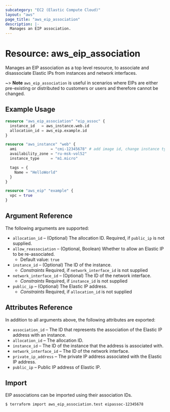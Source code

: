 ```yaml
---
subcategory: "EC2 (Elastic Compute Cloud)"
layout: "aws"
page_title: "aws_eip_association"
description: |-
  Manages an EIP association.
---
```


# Resource: aws_eip_association

Manages an EIP association as a top level resource, to associate and
disassociate Elastic IPs from instances and network interfaces.

~> **Note** `aws_eip_association` is useful in scenarios where EIPs are either
pre-existing or distributed to customers or users and therefore cannot be changed.

## Example Usage

```terraform
resource "aws_eip_association" "eip_assoc" {
  instance_id   = aws_instance.web.id
  allocation_id = aws_eip.example.id
}

resource "aws_instance" "web" {
  ami               = "cmi-12345678" # add image id, change instance type if needed
  availability_zone = "ru-msk-vol52"
  instance_type     = "m1.micro"

  tags = {
    Name = "HelloWorld"
  }
}

resource "aws_eip" "example" {
  vpc = true
}
```

## Argument Reference

The following arguments are supported:

* `allocation_id` – (Optional) The allocation ID. Required, if `public_ip` is not supplied.
* `allow_reassociation` – (Optional, Boolean) Whether to allow an Elastic IP to
be re-associated.
    * Default value: `true`
* `instance_id` – (Optional) The ID of the instance.
    * _Constraints_ Required, if `network_interface_id` is not supplied
* `network_interface_id` – (Optional) The ID of the network interface.
    * _Constraints_ Required, if `instance_id` is not supplied
* `public_ip` – (Optional) The Elastic IP address.
    * _Constraints_ Required, if `allocation_id` is not supplied

## Attributes Reference

In addition to all arguments above, the following attributes are exported:

* `association_id` – The ID that represents the association of the Elastic IP address with an instance.
* `allocation_id` – The allocation ID.
* `instance_id` – The ID of the instance that the address is associated with.
* `network_interface_id` – The ID of the network interface.
* `private_ip_address` – The private IP address associated with the Elastic IP address.
* `public_ip` – Public IP address of Elastic IP.

## Import

EIP associations can be imported using their association IDs.

```
$ terraform import aws_eip_association.test eipassoc-12345678
```
